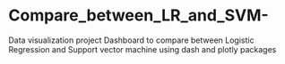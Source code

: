 # Compare_between_LR_and_SVM-
Data visualization project
 Dashboard to compare between Logistic Regression and Support vector machine using dash and plotly packages
